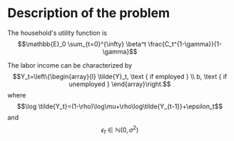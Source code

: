 # Description of the problem

The household's utility function is
$$\mathbb{E}_0 \sum_{t=0}^{\infty} \beta^t \frac{C_t^{1-\gamma}}{1-\gamma}$$

The labor income can be characterized by
$$Y_t=\left\{\begin{array}{l}
\tilde{Y}_t, \text { if employed } \\
b, \text { if unemployed }
\end{array}\right.$$
where
$$\log \tilde{Y_t}=(1-\rho)\log\mu+\rho\log\tilde{Y_{t-1}}+\epsilon_t$$
and
$$\epsilon_t\in \mathbb{N}(0,\sigma^2)$$